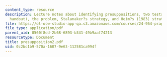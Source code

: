 ```yaml
---
content_type: resource
description: Lecture notes about identifying presuppositions, two tests (from Kai?s
  handout), the problem, Stalanaker?s strategy, and Heim?s (1983) strategy.
file: https://ol-ocw-studio-app-qa.s3.amazonaws.com/courses/24-954-pragmatics-in-linguistic-theory-fall-2006/0c2bc1b9570a16079e63112581ca994f_presupposition2.pdf
file_type: application/pdf
parent_uid: 0560f8dd-2b68-6893-b341-49b9aaf74213
resourcetype: Document
title: presupposition2.pdf
uid: 0c2bc1b9-570a-1607-9e63-112581ca994f
---
```

